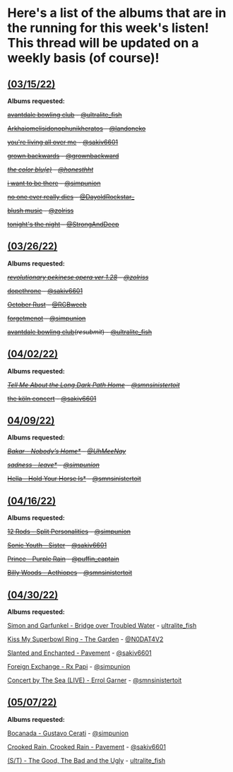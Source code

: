 # Here's a list of the albums that are in the running for this week's listen! This thread will be updated on a weekly basis (of course)!
## [(03/15/22)](https://twitter.com/sinistermusicc/status/1503904531054268416?s=20&t=42AgeZexYdC5sKRR2X-dKA)

**Albums requested:**

~~[avantdale bowling club](https://rateyourmusic.com/release/album/avantdale-bowling-club/avantdale-bowling-club/) - [@ultralite_fish](https://twitter.com/ultralite_fish)~~

~~[Arkhaiomelisidonophunikheratos](https://rateyourmusic.com/release/album/satanicpornocultshop/arkhaiomelisidonophunikheratos) - [@landoneko](https://twitter.com/landoneko)~~

~~[you're living all over me](https://rateyourmusic.com/release/album/dinosaur/youre-living-all-over-me/) - [@sakiv6601](https://twitter.com/sakiv6601)~~

~~[grown backwards](https://rateyourmusic.com/artist/david-byrne) - [@grownbackward](https://twitter.com/grownbackward)~~

*~~[the color blu(e)](https://rateyourmusic.com/release/album/blu/the-color-blu_e/) - [@honesthht](https://twitter.com/Honesthht)~~*

~~[i want to be there](https://rateyourmusic.com/release/album/sadness/i-want-to-be-there/) - [@simpunion](https://twitter.com/simpunion)~~

~~[no one ever really dies](https://rateyourmusic.com/release/album/n_e_r_d/no-one-ever-really-dies/) - [@DayoldRockstar_](https://twitter.com/DayoldRockstar_)~~

~~[blush music](https://rateyourmusic.com/release/album/woven-hand/blush-music/) - [@zolriss](https://twitter.com/zolriss)~~

~~[tonight's the night](https://rateyourmusic.com/release/album/neil-young/tonights-the-night/) - [@StrongAndDeep](https://twitter.com/StrongAndDeep)~~

## [(03/26/22)](https://twitter.com/sinistermusicc/status/1507799004356263958)

**Albums requested:**

*~~[revolutionary pekinese opera ver 1.28](https://rateyourmusic.com/release/album/ground-zero/revolutionary-pekinese-opera-ver-1_28-1/) - [@zolriss](https://twitter.com/zolriss)~~*

~~[dopethrone](https://rateyourmusic.com/release/album/electric-wizard/dopethrone/) - [@sakiv6601](https://twitter.com/sakiv6601)~~

~~[October Rust](https://rateyourmusic.com/release/album/type-o-negative/october-rust/) - [@RGBweeb](https://twitter.com/RGBweeb)~~

~~[forgetmenot](https://rateyourmusic.com/release/ep/five-pebbles/forgetmenot/) - [@simpunion](https://twitter.com/simpunion)~~

~~[avantdale bowling club](https://rateyourmusic.com/release/album/avantdale-bowling-club/avantdale-bowling-club/)(*resubmit*) - [@ultralite_fish](https://twitter.com/ultralite_fish)~~

## [(04/02/22)](https://twitter.com/sinistermusicc/status/1510410243456614400?s=20&t=XmhAHrazxQLyEBMWXZuHQQ)

**Albums requested:**

~~*[Tell Me About the Long Dark Path Home](https://rateyourmusic.com/release/album/the-newfound-interest-in-connecticut/tell-me-about-the-long-dark-path-home/) - [@smnsinistertoit](https://twitter.com/smnsinistertoit?s=20&t=fnbwV-E_L6Q378JcIHAtzQ)*~~

~~[the köln concert](https://rateyourmusic.com/release/album/keith-jarrett/the-koln-concert/) - [@sakiv6601](https://twitter.com/sakiv6601)~~

## [04/09/22)](https://twitter.com/sinistermusicc/status/1512897419045969931)

**Albums requested:**

*~~[Bakar - Nobody’s Home*](https://rateyourmusic.com/release/album/bakar/nobodys-home/) - [@UhMeeNay](https://twitter.com/UhMeeNay)~~*

*~~[sadness - leave*](https://rateyourmusic.com/release/album/sadness/leave/) - [@simpunion](https://twitter.com/simpunion)~~*

~~[Hella - Hold Your Horse Is*](https://rateyourmusic.com/release/album/hella/hold-your-horse-is/) - [@smnsinistertoit](https://twitter.com/smnsinistertoit)~~

## [(04/16/22)](https://twitter.com/sinistermusicc/status/1515530649951735808)

**Albums requested:**

~~[12 Rods - Split Personalities](https://rateyourmusic.com/release/album/12-rods/split-personalities/) - [@simpunion](https://twitter.com/simpunion)~~

~~[Sonic Youth - Sister](https://rateyourmusic.com/release/album/sonic-youth/sister/) - [@sakiv6601](https://twitter.com/sakiv6601)~~

~~[Prince - Purple Rain](https://rateyourmusic.com/release/album/prince-and-the-revolution/purple-rain/) - [@puffin_captain](https://twitter.com/puffin_captain)~~

~~[Billy Woods - Aethiopes](https://rateyourmusic.com/release/album/billy-woods/aethiopes/) - [@smnsinistertoit](https://twitter.com/smnsinistertoit)~~

## [(04/30/22)](https://twitter.com/sinistermusicc/status/1520578857996271616)

**Albums requested:**

[Simon and Garfunkel - Bridge over Troubled Water](https://rateyourmusic.com/release/album/simon-and-garfunkel/bridge-over-troubled-water/) - [ultralite_fish](https://twitter.com/ultralite_fish)

[Kiss My Superbowl Ring - The Garden](https://rateyourmusic.com/release/album/the-garden/kiss-my-super-bowl-ring-1/) - [@N0DAT4V2](https://twitter.com/N0DAT4V2)

[Slanted and Enchanted - Pavement](https://rateyourmusic.com/release/album/pavement/slanted-and-enchanted/) - [@sakiv6601](https://twitter.com/sakiv6601)

[Foreign Exchange - Rx Papi](https://rateyourmusic.com/release/album/rx-papi-gud/foreign-exchange/) - [@simpunion](https://twitter.com/simpunion)

[Concert by The Sea (LIVE) - Errol Garner](https://rateyourmusic.com/release/album/erroll-garner/concert-by-the-sea/) - [@smnsinistertoit](https://twitter.com/smnsinistertoit)

## [(05/07/22)](https://twitter.com/sinistermusicc/status/1523131439746744320)

**Albums requested:**

[Bocanada - Gustavo Cerati](https://rateyourmusic.com/release/album/gustavo-cerati/bocanada/) - [@simpunion](https://twitter.com/simpunion)

[Crooked Rain, Crooked Rain - Pavement](https://rateyourmusic.com/release/album/pavement/crooked_rain__crooked_rain/) - [@sakiv6601](https://twitter.com/sakiv6601)

[(S/T) - The Good, The Bad and the Ugly](https://rateyourmusic.com/release/album/the-good-the-bad-and-the-ugly/the-good-the-bad-and-the-ugly/) - [ultralite_fish](https://twitter.com/ultralite_fish)
